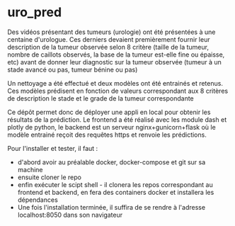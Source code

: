 # uro_pred

Des vidéos présentant des tumeurs (urologie) ont été présentées à une centaine d'urologue. Ces derniers devaient premièrement fournir leur description de la tumeur observée selon 8 critère (taille de la tumeur, nombre de caillots observés, la base de la tumeur est-elle fine ou épaisse, etc) avant de donner leur diagnostic sur la tumeur observée (tumeur à un stade avancé ou pas, tumeur bénine ou pas)

Un nettoyage a été effectué et deux modèles ont été entrainés et retenus. Ces modèles prédisent en fonction de valeurs correspondant aux 8 critères de description le stade et le grade de la tumeur correspondante

Ce dépôt permet donc de déployer une appli en local pour obtenir les résultats de la prédiction. Le frontend a été réalisé avec les module dash et plotly de python, le backend est un serveur nginx+gunicorn+flask où le modèle entrainé reçoit des requêtes https et renvoie les prédictions.

Pour l'installer et tester, il faut :
* d'abord avoir au préalable docker, docker-compose et git sur sa machine
* ensuite cloner le repo
* enfin exécuter le scipt shell - il clonera les repos correspondant au frontend et backend, en fera des containers docker et installera les dépendances
* Une fois l'installation terminée, il suffira de se rendre à l'adresse localhost:8050 dans son navigateur
